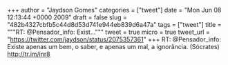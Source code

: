 
+++
author = "Jaydson Gomes"
categories = ["tweet"]
date = "Mon Jun 08 12:13:44 +0000 2009"
draft = false
slug = "482b4327cbfb5c44d8d53d741e944eb839d6a47a"
tags = ["tweet"]
title = """RT: @Pensador_info: Exist..."""
tweet = true
micro = true
tweet_url = "https://twitter.com/jaydson/status/2075357361"
+++
RT: @Pensador_info: Existe apenas um bem, o saber, e apenas um mal, a ignorância. (Sócrates) http://tr.im/inr8
